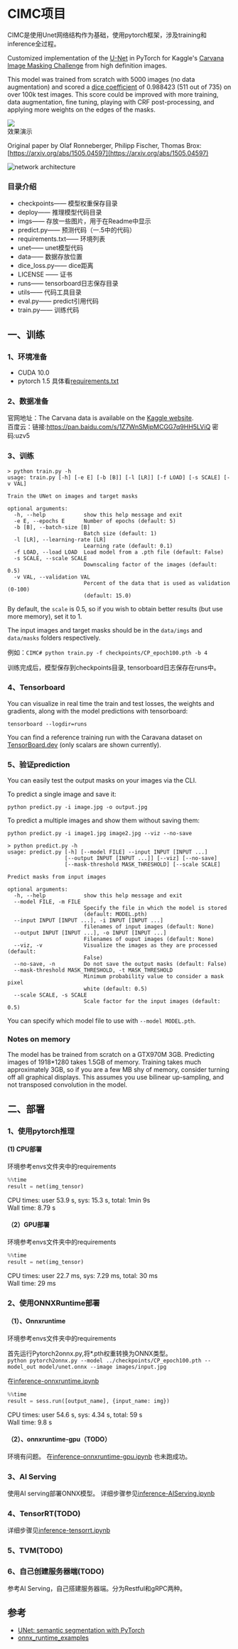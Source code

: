 # CIMC项目
CIMC是使用Unet网络结构作为基础，使用pytorch框架，涉及training和inference全过程。   

Customized implementation of the [U-Net](https://arxiv.org/abs/1505.04597) in PyTorch for Kaggle's [Carvana Image Masking Challenge](https://www.kaggle.com/c/carvana-image-masking-challenge) from high definition images.    

This model was trained from scratch with 5000 images (no data augmentation) and scored a [dice coefficient](https://en.wikipedia.org/wiki/S%C3%B8rensen%E2%80%93Dice_coefficient) of 0.988423 (511 out of 735) on over 100k test images. This score could be improved with more training, data augmentation, fine tuning, playing with CRF post-processing, and applying more weights on the edges of the masks.   

![](imgs/Figure_1.png)   
效果演示

Original paper by Olaf Ronneberger, Philipp Fischer, Thomas Brox: [https://arxiv.org/abs/1505.04597](https://arxiv.org/abs/1505.04597)

![network architecture](imgs/unet.png)


### 目录介绍
* checkpoints——        模型权重保存目录
* deploy——            推理模型代码目录
* imgs——             存放一些图片，用于在Readme中显示
* predict.py——         预测代码（一.5中的代码）
* requirements.txt——     环境列表
* unet——             unet模型代码
* data——             数据存放位置
* dice_loss.py——        dice距离
* LICENSE ——          证书
* runs——             tensorboard日志保存目录
* utils——             代码工具目录
* eval.py——           predict引用代码
* train.py——          训练代码


## 一、训练

### 1、环境准备
* CUDA 10.0
* pytorch 1.5
具体看[requirements.txt](requirements.txt)

### 2、数据准备
官网地址：The Carvana data is available on the [Kaggle website](https://www.kaggle.com/c/carvana-image-masking-challenge/data).   
百度云：链接:https://pan.baidu.com/s/1Z7WnSMjpMCGG7q9HH5LViQ  密码:uzv5  

### 3、训练
```shell script
> python train.py -h
usage: train.py [-h] [-e E] [-b [B]] [-l [LR]] [-f LOAD] [-s SCALE] [-v VAL]

Train the UNet on images and target masks

optional arguments:
  -h, --help            show this help message and exit
  -e E, --epochs E      Number of epochs (default: 5)
  -b [B], --batch-size [B]
                        Batch size (default: 1)
  -l [LR], --learning-rate [LR]
                        Learning rate (default: 0.1)
  -f LOAD, --load LOAD  Load model from a .pth file (default: False)
  -s SCALE, --scale SCALE
                        Downscaling factor of the images (default: 0.5)
  -v VAL, --validation VAL
                        Percent of the data that is used as validation (0-100)
                        (default: 15.0)

```
By default, the `scale` is 0.5, so if you wish to obtain better results (but use more memory), set it to 1.

The input images and target masks should be in the `data/imgs` and `data/masks` folders respectively. 

例如：`CIMC# python train.py -f checkpoints/CP_epoch100.pth -b 4`

训练完成后，模型保存到checkpoints目录, tensorboard日志保存在runs中。

### 4、Tensorboard
You can visualize in real time the train and test losses, the weights and gradients, along with the model predictions with tensorboard:

`tensorboard --logdir=runs`

You can find a reference training run with the Caravana dataset on [TensorBoard.dev](https://tensorboard.dev/experiment/1m1Ql50MSJixCbG1m9EcDQ/#scalars&_smoothingWeight=0.6) (only scalars are shown currently).

### 5、验证prediction
You can easily test the output masks on your images via the CLI.

To predict a single image and save it:

`python predict.py -i image.jpg -o output.jpg`

To predict a multiple images and show them without saving them:

`python predict.py -i image1.jpg image2.jpg --viz --no-save`

```shell script
> python predict.py -h
usage: predict.py [-h] [--model FILE] --input INPUT [INPUT ...]
                  [--output INPUT [INPUT ...]] [--viz] [--no-save]
                  [--mask-threshold MASK_THRESHOLD] [--scale SCALE]

Predict masks from input images

optional arguments:
  -h, --help            show this help message and exit
  --model FILE, -m FILE
                        Specify the file in which the model is stored
                        (default: MODEL.pth)
  --input INPUT [INPUT ...], -i INPUT [INPUT ...]
                        filenames of input images (default: None)
  --output INPUT [INPUT ...], -o INPUT [INPUT ...]
                        Filenames of ouput images (default: None)
  --viz, -v             Visualize the images as they are processed (default:
                        False)
  --no-save, -n         Do not save the output masks (default: False)
  --mask-threshold MASK_THRESHOLD, -t MASK_THRESHOLD
                        Minimum probability value to consider a mask pixel
                        white (default: 0.5)
  --scale SCALE, -s SCALE
                        Scale factor for the input images (default: 0.5)
```
You can specify which model file to use with `--model MODEL.pth`.


### Notes on memory
The model has be trained from scratch on a GTX970M 3GB.
Predicting images of 1918*1280 takes 1.5GB of memory.
Training takes much approximately 3GB, so if you are a few MB shy of memory, consider turning off all graphical displays.
This assumes you use bilinear up-sampling, and not transposed convolution in the model.



## 二、部署

### 1、使用pytorch推理
#### (1) CPU部署
环境参考envs文件夹中的requirements  
```python
%%time
result = net(img_tensor)
```
CPU times: user 53.9 s, sys: 15.3 s, total: 1min 9s   
Wall time: 8.79 s
#### （2）GPU部署
环境参考envs文件夹中的requirements  
```python
%%time
result = net(img_tensor)
```
CPU times: user 22.7 ms, sys: 7.29 ms, total: 30 ms    
Wall time: 29 ms

### 2、使用ONNXRuntime部署
#### （1）、Onnxruntime
环境参考envs文件夹中的requirements   
  

首先运行Pytorch2onnx.py,将*.pth权重转换为ONNX类型。  
`python pytorch2onnx.py --model ../checkpoints/CP_epoch100.pth --model_out model/unet.onnx --image images/input.jpg`

在[inference-onnxruntime.ipynb](deploy/inference-onnxruntime.ipynb)  
```python
%%time
result = sess.run([output_name], {input_name: img})
```
CPU times: user 54.6 s, sys: 4.34 s, total: 59 s   
Wall time: 9.8 s

#### （2）、onnxruntime-gpu（TODO）
环境有问题。
在[inference-onnxruntime-gpu.ipynb](deploy/inference-onnxruntime-gpu.ipynb) 也未跑成功。

### 3、AI Serving
使用AI serving部署ONNX模型。
详细步骤参见[inference-AIServing.ipynb](deploy/inference-AIServing.ipynb)

### 4、TensorRT(TODO)
详细步骤见[inference-tensorrt.ipynb](deploy/inference-tensorrt.ipynb)

### 5、TVM(TODO)

### 6、自己创建服务器端(TODO)
参考AI Serving，自己搭建服务器端。分为Restful和gRPC两种。


## 参考
* [UNet: semantic segmentation with PyTorch](https://github.com/milesial/Pytorch-UNet)
* [onnx_runtime_examples](https://github.com/CraigANV/onnx_runtime_examples)

